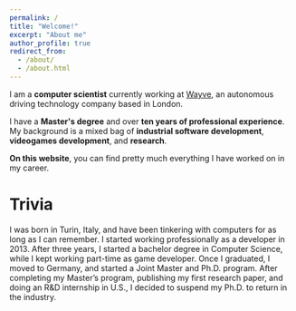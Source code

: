```yaml
---
permalink: /
title: "Welcome!"
excerpt: "About me"
author_profile: true
redirect_from: 
  - /about/
  - /about.html
---
```


I am a **computer scientist** currently working at [Wayve](http://wayve.ai/), an autonomous driving technology company based in London.

I have a **Master's degree** and over **ten years of professional experience**. <br>
My background is a mixed bag of **industrial software development**, **videogames development**, and **research**.

**On this website**, you can find pretty much everything I have worked on in my career.

# Trivia

I was born in Turin, Italy, and have been tinkering with computers for as long as
I can remember. I started working professionally as a developer in 2013. After three years,
I started a bachelor degree in Computer Science, while I kept working part-time as game developer.
Once I graduated, I moved to Germany, and started a Joint Master and Ph.D. program. 
After completing my Master’s program, publishing my first research paper, and doing an R&D internship in U.S., I decided to suspend my Ph.D. to return in the industry.